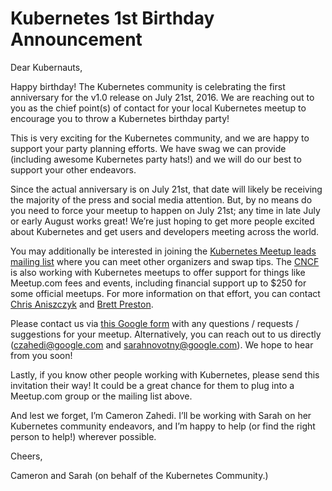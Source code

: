 # Kubernetes 1st Birthday Announcement

Dear Kubernauts,

Happy birthday! The Kubernetes community is celebrating the first anniversary for the v1.0 release on July 21st, 2016. We are reaching out to you as the chief point(s) of contact for your local Kubernetes meetup to encourage you to throw a Kubernetes birthday party!

This is very exciting for the Kubernetes community, and we are happy to support your party planning efforts. We have swag we can provide (including awesome Kubernetes party hats!) and we will do our best to support your other endeavors. 

Since the actual anniversary is on July 21st, that date will likely be receiving the majority of the press and social media attention. But, by no means do you need to force your meetup to happen on July 21st; any time in late July or early August works great! We’re just hoping to get more people excited about Kubernetes and get users and developers meeting across the world. 

You may additionally be interested in joining the [Kubernetes Meetup leads mailing list](https://groups.google.com/forum/#!members/kubernetes-meetup-leads) where you can meet other organizers and swap tips. The [CNCF](https://cncf.io/community) is also working with Kubernetes meetups to offer support for things like Meetup.com fees and events, including financial support up to $250 for some official meetups. For more information on that effort, you can contact [Chris Aniszczyk](mailto:caniszczyk@linuxfoundation.org) and [Brett Preston](mailto:bpreston@linuxfoundation.org).

Please contact us via [this Google form](https://docs.google.com/forms/d/1B17ckkz-FYEFhkQ2ZD8PZBH1ZnSCdpS366lB3a6MAtE/viewform) with any questions / requests / suggestions for your meetup.  Alternatively, you can reach out to us directly (czahedi@google.com and sarahnovotny@google.com).  We hope to hear from you soon!

Lastly, if you know other people working with Kubernetes, please send this invitation their way! It could be a great chance for them to plug into a Meetup.com group or the mailing list above. 

And lest we forget, I’m Cameron Zahedi. I’ll be working with Sarah on her Kubernetes community endeavors, and I’m happy to help (or find the right person to help!) wherever possible.

Cheers,

Cameron and Sarah (on behalf of the Kubernetes Community.)


